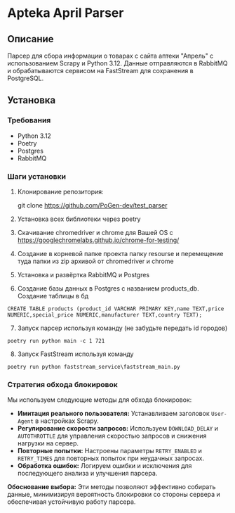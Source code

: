 # Apteka April Parser

## Описание

Парсер для сбора информации о товарах с сайта аптеки "Апрель" с использованием Scrapy и Python 3.12. Данные отправляются в RabbitMQ и обрабатываются сервисом на FastStream для сохранения в PostgreSQL.

## Установка

### Требования

- Python 3.12
- Poetry
- Postgres
- RabbitMQ

### Шаги установки

1. Клонирование репозитория:

   git clone https://github.com/PoGen-dev/test_parser

2. Установка всех библиотеки через poetry

3. Скачивание chromedriver и chrome для Вашей OS с https://googlechromelabs.github.io/chrome-for-testing/

4. Создание в корневой папке проекта папку resourse и перемещение туда папки из zip архивой от chromedriver и chrome

5. Установка и развёртка RabbitMQ и Postgres

6. Создание базы данных в Postgres с названием products_db. Создание таблицы в бд


```CREATE TABLE products (product_id VARCHAR PRIMARY KEY,name TEXT,price NUMERIC,special_price NUMERIC,manufacturer TEXT,country TEXT);```

7. Запуск парсер используя команду (не забудьте передать id городов)

```poetry run python main -c 1 721```

8. Запуск FastStream используя команду

```poetry run python faststream_service\faststream_main.py```

### Стратегия обхода блокировок

Мы используем следующие методы для обхода блокировок:

- **Имитация реального пользователя:** Устанавливаем заголовок `User-Agent` в настройках Scrapy.
- **Регулирование скорости запросов:** Используем `DOWNLOAD_DELAY` и `AUTOTHROTTLE` для управления скоростью запросов и снижения нагрузки на сервер.
- **Повторные попытки:** Настроены параметры `RETRY_ENABLED` и `RETRY_TIMES` для повторных попыток при неудачных запросах.
- **Обработка ошибок:** Логируем ошибки и исключения для последующего анализа и улучшения парсера.

**Обоснование выбора:** Эти методы позволяют эффективно собирать данные, минимизируя вероятность блокировки со стороны сервера и обеспечивая устойчивую работу парсера.
